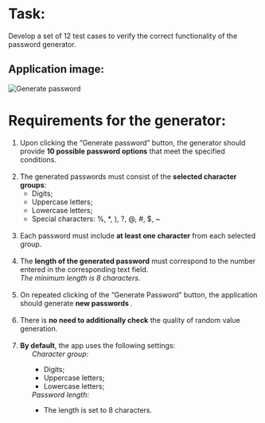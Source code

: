 <h1>Task:</h1>

<div>
  <p>Develop a set of 12 test cases to verify the correct functionality of the password generator.</p>
</div>

<h2>Application image:</h2>

![Generate password](https://github.com/user-attachments/assets/34870cbd-1a8e-4408-bd60-9516423b273c)

<h1>Requirements for the generator:</h1>
<div>
  <ol>
      <li> Upon clicking the “Generate password” button, the generator should provide <b>10 possible password options</b> that meet the specified conditions.</li>
      <br>
      <li> The generated passwords must consist of the <b>selected character groups</b>: 
        <ul>        
          <li>Digits;</li>
          <li>Uppercase letters;</li>
          <li> Lowercase letters;</li>
          <li>Special characters: %, *, ), ?, @, #, $, ~</li>
        </ul>
      </li>
      <br>
      <li>Each password must include <b>at least one character</b> from each selected group.</li>
      <br>
      <li>The <b>length of the generated password</b> must correspond to the number entered in the corresponding text field.
        <br>
        <i>The minimum length is 8 characters</i>.
      </li>
      <br>
      <li>On repeated clicking of the “Generate Password” button, the application should generate <b>new passwords </b>.</li>
      <br>
      <li>There is <b>no need to additionally check</b> the quality of random value generation.</li>
      <br>
      <li><b>By default</b>, the app uses the following settings:
       <ul>
        <i>Character group:</i>
           <ul>
               <li>Digits;</li>
               <li>Uppercase letters;</li>
               <li>Lowercase letters;</li>
           </ul>
         <i>Password length:</i>
            <ul>   
               <li>The length is set to 8 characters.</li>
            </ul>
       </ul>
     </li> 
    </ol>
  </div>
